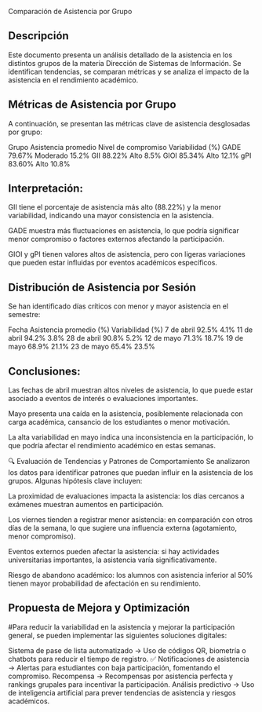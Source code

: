Comparación de Asistencia por Grupo
## Descripción
Este documento presenta un análisis detallado de la asistencia en los distintos grupos de la materia Dirección de Sistemas de Información. Se identifican tendencias, se comparan métricas y se analiza el impacto de la asistencia en el rendimiento académico.

## Métricas de Asistencia por Grupo
A continuación, se presentan las métricas clave de asistencia desglosadas por grupo:

Grupo	Asistencia promedio	Nivel de compromiso	Variabilidad (%)
GADE	79.67%	Moderado	15.2%
GII	88.22%	Alto	8.5%
GIOI	85.34%	Alto	12.1%
gPI	83.60%	Alto	10.8%

## Interpretación:

GII tiene el porcentaje de asistencia más alto (88.22%) y la menor variabilidad, indicando una mayor consistencia en la asistencia.

GADE muestra más fluctuaciones en asistencia, lo que podría significar menor compromiso o factores externos afectando la participación.

GIOI y gPI tienen valores altos de asistencia, pero con ligeras variaciones que pueden estar influidas por eventos académicos específicos.

## Distribución de Asistencia por Sesión
Se han identificado días críticos con menor y mayor asistencia en el semestre:

Fecha	Asistencia promedio (%)	Variabilidad (%)
7 de abril	92.5%	4.1%
11 de abril	94.2%	3.8%
28 de abril	90.8%	5.2%
12 de mayo	71.3%	18.7%
19 de mayo	68.9%	21.1%
23 de mayo	65.4%	23.5%

## Conclusiones:

Las fechas de abril muestran altos niveles de asistencia, lo que puede estar asociado a eventos de interés o evaluaciones importantes.

Mayo presenta una caída en la asistencia, posiblemente relacionada con carga académica, cansancio de los estudiantes o menor motivación.

La alta variabilidad en mayo indica una inconsistencia en la participación, lo que podría afectar el rendimiento académico en estas semanas.

🔍 Evaluación de Tendencias y Patrones de Comportamiento
Se analizaron los datos para identificar patrones que puedan influir en la asistencia de los grupos. Algunas hipótesis clave incluyen:

La proximidad de evaluaciones impacta la asistencia: los días cercanos a exámenes muestran aumentos en participación.

Los viernes tienden a registrar menor asistencia: en comparación con otros días de la semana, lo que sugiere una influencia externa (agotamiento, menor compromiso).

Eventos externos pueden afectar la asistencia: si hay actividades universitarias importantes, la asistencia varía significativamente.

Riesgo de abandono académico: los alumnos con asistencia inferior al 50% tienen mayor probabilidad de afectación en su rendimiento.

## Propuesta de Mejora y Optimización
#Para reducir la variabilidad en la asistencia y mejorar la participación general, se pueden implementar las siguientes soluciones digitales: 

Sistema de pase de lista automatizado → Uso de códigos QR, biometría o chatbots para reducir el tiempo de registro. ✅
Notificaciones de asistencia → Alertas para estudiantes con baja participación, fomentando el compromiso. 
Recompensa → Recompensas por asistencia perfecta y rankings grupales para incentivar la participación. 
Análisis predictivo → Uso de inteligencia artificial para prever tendencias de asistencia y riesgos académicos.

